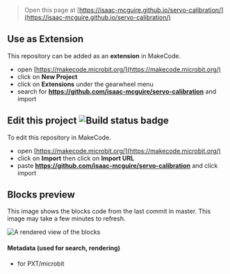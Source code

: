 
> Open this page at [https://isaac-mcguire.github.io/servo-calibration/](https://isaac-mcguire.github.io/servo-calibration/)

## Use as Extension

This repository can be added as an **extension** in MakeCode.

* open [https://makecode.microbit.org/](https://makecode.microbit.org/)
* click on **New Project**
* click on **Extensions** under the gearwheel menu
* search for **https://github.com/isaac-mcguire/servo-calibration** and import

## Edit this project ![Build status badge](https://github.com/isaac-mcguire/servo-calibration/workflows/MakeCode/badge.svg)

To edit this repository in MakeCode.

* open [https://makecode.microbit.org/](https://makecode.microbit.org/)
* click on **Import** then click on **Import URL**
* paste **https://github.com/isaac-mcguire/servo-calibration** and click import

## Blocks preview

This image shows the blocks code from the last commit in master.
This image may take a few minutes to refresh.

![A rendered view of the blocks](https://github.com/isaac-mcguire/servo-calibration/raw/master/.github/makecode/blocks.png)

#### Metadata (used for search, rendering)

* for PXT/microbit
<script src="https://makecode.com/gh-pages-embed.js"></script><script>makeCodeRender("{{ site.makecode.home_url }}", "{{ site.github.owner_name }}/{{ site.github.repository_name }}");</script>
